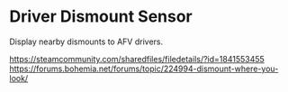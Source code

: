 # Driver Dismount Sensor

Display nearby dismounts to AFV drivers.

https://steamcommunity.com/sharedfiles/filedetails/?id=1841553455
https://forums.bohemia.net/forums/topic/224994-dismount-where-you-look/
